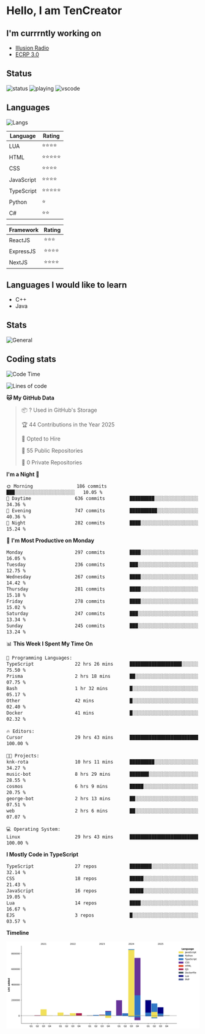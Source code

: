 # Hello, I am TenCreator

## I'm currrntly working on
- [Illusion Radio](https://illusionradio.co.uk/)
- [ECRP 3.0](http://github.com/Emerald-Coast-Roleplay/)

## Status
![status](https://api.statusbadges.me/badge/status/518334475038359555?simple=true&style=for-the-badge)
![playing](https://api.statusbadges.me/badge/playing/518334475038359555?style=for-the-badge)
![vscode](https://api.statusbadges.me/badge/vscode/518334475038359555?style=for-the-badge)

## Languages
![Langs](https://github-readme-stats.vercel.app/api/top-langs/?username=tencreator&layout=compact&theme=radical)


|Language|Rating|
|--------|------|
|LUA|⭐️⭐️⭐️⭐️|
|HTML|⭐️⭐️⭐️⭐️⭐️|
|CSS|⭐️⭐️⭐️⭐️|
|JavaScript|⭐️⭐️⭐️⭐️|
|TypeScript|⭐️⭐️⭐️⭐️⭐️|
|Python|⭐️|
|C#|⭐️⭐️ |

|Framework|Rating|
|--------|------|
|ReactJS|⭐️⭐️⭐|
|ExpressJS|⭐️⭐️⭐️⭐️|
|NextJS|⭐️⭐️⭐⭐️|

## Languages I would like to learn
- C++
- Java

## Stats
![General](https://github-readme-stats.vercel.app/api?username=tencreator&show_icons=true&theme=radical)

## Coding stats

<!--START_SECTION:waka-->
![Code Time](http://img.shields.io/badge/Code%20Time-417%20hrs%207%20mins-blue)

![Lines of code](https://img.shields.io/badge/From%20Hello%20World%20I%27ve%20Written-1.9%20million%20lines%20of%20code-blue)

**🐱 My GitHub Data** 

> 📦 ? Used in GitHub's Storage 
 > 
> 🏆 44 Contributions in the Year 2025
 > 
> 💼 Opted to Hire
 > 
> 📜 55 Public Repositories 
 > 
> 🔑 0 Private Repositories 
 > 
**I'm a Night 🦉** 

```text
🌞 Morning                186 commits         ███░░░░░░░░░░░░░░░░░░░░░░   10.05 % 
🌆 Daytime                636 commits         █████████░░░░░░░░░░░░░░░░   34.36 % 
🌃 Evening                747 commits         ██████████░░░░░░░░░░░░░░░   40.36 % 
🌙 Night                  282 commits         ████░░░░░░░░░░░░░░░░░░░░░   15.24 % 
```
📅 **I'm Most Productive on Monday** 

```text
Monday                   297 commits         ████░░░░░░░░░░░░░░░░░░░░░   16.05 % 
Tuesday                  236 commits         ███░░░░░░░░░░░░░░░░░░░░░░   12.75 % 
Wednesday                267 commits         ████░░░░░░░░░░░░░░░░░░░░░   14.42 % 
Thursday                 281 commits         ████░░░░░░░░░░░░░░░░░░░░░   15.18 % 
Friday                   278 commits         ████░░░░░░░░░░░░░░░░░░░░░   15.02 % 
Saturday                 247 commits         ███░░░░░░░░░░░░░░░░░░░░░░   13.34 % 
Sunday                   245 commits         ███░░░░░░░░░░░░░░░░░░░░░░   13.24 % 
```


📊 **This Week I Spent My Time On** 

```text
💬 Programming Languages: 
TypeScript               22 hrs 26 mins      ███████████████████░░░░░░   75.50 % 
Prisma                   2 hrs 18 mins       ██░░░░░░░░░░░░░░░░░░░░░░░   07.75 % 
Bash                     1 hr 32 mins        █░░░░░░░░░░░░░░░░░░░░░░░░   05.17 % 
Other                    42 mins             █░░░░░░░░░░░░░░░░░░░░░░░░   02.40 % 
Docker                   41 mins             █░░░░░░░░░░░░░░░░░░░░░░░░   02.32 % 

🔥 Editors: 
Cursor                   29 hrs 43 mins      █████████████████████████   100.00 % 

🐱‍💻 Projects: 
knk-rota                 10 hrs 11 mins      █████████░░░░░░░░░░░░░░░░   34.27 % 
music-bot                8 hrs 29 mins       ███████░░░░░░░░░░░░░░░░░░   28.55 % 
cosmos                   6 hrs 9 mins        █████░░░░░░░░░░░░░░░░░░░░   20.75 % 
george-bot               2 hrs 13 mins       ██░░░░░░░░░░░░░░░░░░░░░░░   07.51 % 
web                      2 hrs 6 mins        ██░░░░░░░░░░░░░░░░░░░░░░░   07.07 % 

💻 Operating System: 
Linux                    29 hrs 43 mins      █████████████████████████   100.00 % 
```

**I Mostly Code in TypeScript** 

```text
TypeScript               27 repos            ████████░░░░░░░░░░░░░░░░░   32.14 % 
CSS                      18 repos            █████░░░░░░░░░░░░░░░░░░░░   21.43 % 
JavaScript               16 repos            █████░░░░░░░░░░░░░░░░░░░░   19.05 % 
Lua                      14 repos            ████░░░░░░░░░░░░░░░░░░░░░   16.67 % 
EJS                      3 repos             █░░░░░░░░░░░░░░░░░░░░░░░░   03.57 % 
```



**Timeline**

![Lines of Code chart](https://raw.githubusercontent.com/tencreator/tencreator/main/assets/bar_graph.png)


<!--END_SECTION:waka-->
